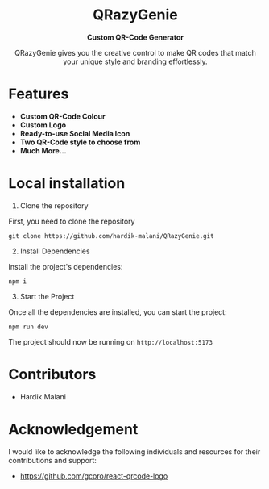 <div align="center">
  <h1>QRazyGenie</h1>
  <p>
    <strong>Custom QR-Code Generator</strong>
  </p>

QRazyGenie gives you the creative control to make QR codes that match your unique style and branding effortlessly.

</div>


# Features

- **Custom QR-Code Colour**
- **Custom Logo**
- **Ready-to-use Social Media Icon**
- **Two QR-Code style to choose from**
- **Much More...**


# Local installation

1. Clone the repository

First, you need to clone the repository

```
git clone https://github.com/hardik-malani/QRazyGenie.git
```

2. Install Dependencies

Install the project's dependencies:

```
npm i
```

3. Start the Project

Once all the dependencies are installed, you can start the project:

```
npm run dev
```

The project should now be running on `http://localhost:5173`


# Contributors

* Hardik Malani

# Acknowledgement 

I would like to acknowledge the following individuals and resources for their contributions and support:

- https://github.com/gcoro/react-qrcode-logo
